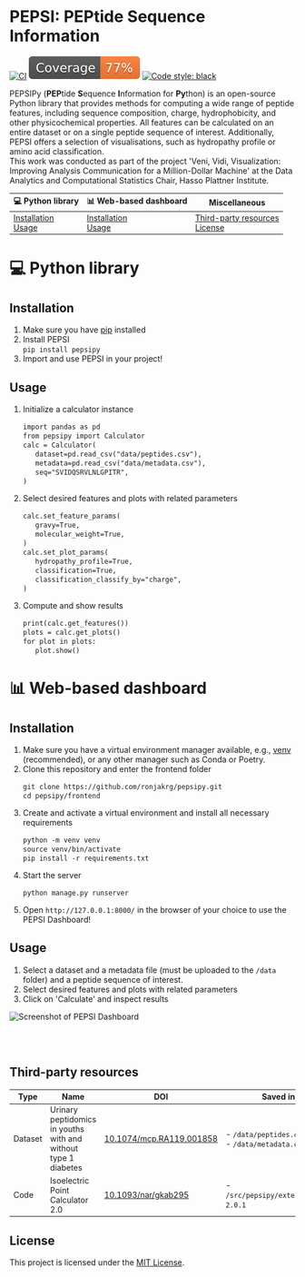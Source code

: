 # PEPSI: PEPtide Sequence Information

[![CI](https://github.com/ronjakrg/pepsipy/actions/workflows/ci.yml/badge.svg)](https://github.com/ronjakrg/pepsipy/actions/workflows/ci.yml)
[![Coverage badge](https://github.com/ronjakrg/pepsipy/raw/python-coverage-comment-action-data/badge.svg)](https://github.com/ronjakrg/pepsipy/tree/python-coverage-comment-action-data/)
[![Code style: black](https://img.shields.io/badge/code%20style-black-000000.svg)](https://github.com/psf/black)

PEPSIPy (**PEP**tide **S**equence **I**nformation for **Py**thon) is an open-source Python library that provides methods for computing a wide range of peptide features, including sequence composition, charge, hydrophobicity, and other physicochemical properties. All features can be calculated on an entire dataset or on a single peptide sequence of interest. Additionally, PEPSI offers a selection of visualisations, such as hydropathy profile or amino acid classification. <br>
This work was conducted as part of the project 'Veni, Vidi, Visualization: Improving Analysis Communication for a Million-Dollar Machine' at the Data Analytics and Computational Statistics Chair, Hasso Plattner Institute.

| 💻 Python library | 📊 Web-based dashboard | Miscellaneous |
|-------------------|------------------------|---------------|
| [Installation](#installation)<br>[Usage](#usage) | [Installation](#installation-1)<br>[Usage](#usage-1) | [Third-party resources](#third-party-resources)<br>[License](#license) |

# 💻 Python library
## Installation

1. Make sure you have [pip](https://pip.pypa.io/en/stable/installation/) installed
2. Install PEPSI <br>
   ```pip install pepsipy```
3. Import and use PEPSI in your project!

## Usage
1. Initialize a calculator instance
   ```
   import pandas as pd
   from pepsipy import Calculator
   calc = Calculator(
      dataset=pd.read_csv("data/peptides.csv"),
      metadata=pd.read_csv("data/metadata.csv"),
      seq="SVIDQSRVLNLGPITR",
   )
   ```
2. Select desired features and plots with related parameters
   ```
   calc.set_feature_params(
      gravy=True,
      molecular_weight=True,
   )
   calc.set_plot_params(
      hydropathy_profile=True,
      classification=True,
      classification_classify_by="charge",
   )
   ```
3. Compute and show results
   ```
   print(calc.get_features())
   plots = calc.get_plots()
   for plot in plots:
      plot.show()
   ```

# 📊 Web-based dashboard
## Installation

1. Make sure you have a virtual environment manager available, e.g., [venv](https://packaging.python.org/en/latest/guides/installing-using-pip-and-virtual-environments/) (recommended), or any other manager such as Conda or Poetry.
2. Clone this repository and enter the frontend folder<br>
   ```
   git clone https://github.com/ronjakrg/pepsipy.git
   cd pepsipy/frontend
   ```
3. Create and activate a virtual environment and install all necessary requirements<br>
   ```
   python -m venv venv
   source venv/bin/activate
   pip install -r requirements.txt
   ```
4. Start the server<br>
   ```
   python manage.py runserver
   ```
5. Open `http://127.0.0.1:8000/` in the browser of your choice to use the PEPSI Dashboard!

## Usage
1. Select a dataset and a metadata file (must be uploaded to the `/data` folder) and a peptide sequence of interest.
2. Select desired features and plots with related parameters
3. Click on 'Calculate' and inspect results

<img width="2240" height="1400" alt="Screenshot of PEPSI Dashboard" src="https://github.com/user-attachments/assets/48d29756-8d5d-44d0-b187-278f37278940" />

<br><br>
## Third-party resources
| Type    | Name                                                           | DOI                                                                  | Saved in                                     |
|---------|----------------------------------------------------------------|----------------------------------------------------------------------|----------------------------------------------|
| Dataset | Urinary peptidomics in youths with and without type 1 diabetes | [10.1074/mcp.RA119.001858](https://doi.org/10.1074/mcp.RA119.001858) | - `/data/peptides.csv`<br>- `/data/metadata.csv` |
| Code    | Isoelectric Point Calculator 2.0                               | [10.1093/nar/gkab295](https://doi.org/10.1093/nar/gkab295)           | - `/src/pepsipy/external/ipc-2.0.1`               |

## License
This project is licensed under the [MIT License](./LICENSE).
